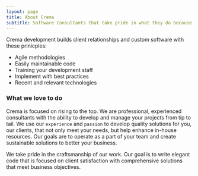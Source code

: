 ```yaml
---
layout: page
title: About Crema
subtitle: Software Consultants that take pride in what they do because they love it.
---
```


Crema development builds client relationships and custom software with these prinicples:

- Agile methodologies
- Easily maintainable code 
- Training your development staff
- Implement with best practices
- Recent and relevant technologies

### What we love to do
Crema is focused on rising to the top. We are professional, experienced consultants with the ability to develop and manage your projects from tip to tail. We use our `experience` and `passion` to develop quality solutions for you, our clients, that not only meet your needs, but help enhance in-house resources. Our goals are to operate as a part of your team and create sustainable solutions to better your business.

We take pride in the craftsmanship of our work. Our goal is to write elegant code that is focused on client satisfaction with comprehensive solutions that meet business objectives.

